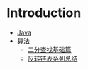 # Introduction

* [Java]()
* [算法](算法/README.md)
  * [二分查找基础篇](算法/总结篇/二分查找基础篇.md)
  * [反转链表系列总结](算法/总结篇/反转链表系列总结.md)

